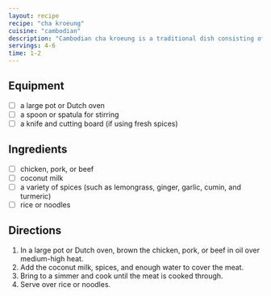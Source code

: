 ```yaml
---
layout: recipe
recipe: "cha kroeung"
cuisine: "cambodian"
description: "Cambodian cha kroeung is a traditional dish consisting of chicken, pork, or beef cooked in a curry-like sauce with coconut milk and a variety of spices. It is often served with rice or noodles."
servings: 4-6
time: 1-2
---
```


## Equipment
- [ ] a large pot or Dutch oven
- [ ] a spoon or spatula for stirring
- [ ] a knife and cutting board (if using fresh spices)

## Ingredients
- [ ] chicken, pork, or beef
- [ ] coconut milk
- [ ] a variety of spices (such as lemongrass, ginger, garlic, cumin, and turmeric)
- [ ] rice or noodles

## Directions
1. In a large pot or Dutch oven, brown the chicken, pork, or beef in oil over medium-high heat.
2. Add the coconut milk, spices, and enough water to cover the meat.
3. Bring to a simmer and cook until the meat is cooked through.
4. Serve over rice or noodles.
